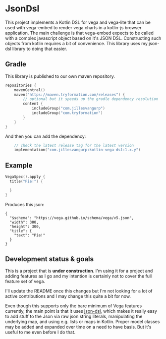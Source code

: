# JsonDsl

This project implements a Kotlin DSL for vega and vega-lite that can be used with vega-embed to render vega charts in a kotlin-js browser application. The main challenge is that vega-embed expects to be called with a complex javascript object based on it's JSON DSL. Constructing such objects from kotlin requires a bit of convenience. This library uses my json-dsl library to doing that easier. 

## Gradle

This library is published to our own maven repository.

```kotlin
repositories {
    mavenCentral()
    maven("https://maven.tryformation.com/releases") {
        // optional but it speeds up the gradle dependency resolution
        content {
            includeGroup("com.jillesvangurp")
            includeGroup("com.tryformation")
        }
    }
}
```

And then you can add the dependency:

```kotlin
    // check the latest release tag for the latest version
    implementation("com.jillesvangurp:kotlin-vega-dsl:1.x.y")
```

## Example

```kotlin
VegaSpec().apply {
  title("Pie!") {

  }
}
```

Produces this json:

```application/json
{
  "$schema": "https://vega.github.io/schema/vega/v5.json",
  "width": 300,
  "height": 300,
  "title": {
    "text": "Pie!"
  }
}
```

## Development status & goals

This is a project that is **under construction**. I'm using it for a project and adding features as I go and my intention is certainly not to cover the full feature set of vega.

I'll update the README once this changes but I'm not looking for a lot of active contributions and I may change this quite a bit for now.

Even though this supports only the bare minimum of Vega features currently, the main point is that it uses [json-dsl](https://github.com/jillesvangurp/json-dsl), which makes it really easy to add stuff to the Json via raw json string literals, manipulating the underlying map, and using e.g. lists or maps in Kotlin. Proper model classes may be added and expanded over time on a need to have basis. But it's useful to me even before I do that.


